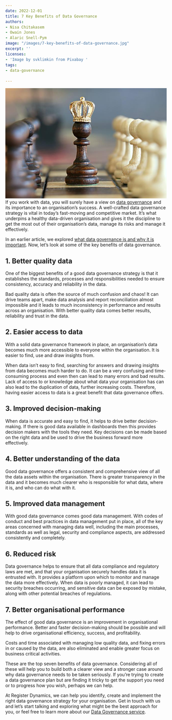 ```yaml
---
date: 2022-12-01
title: 7 Key Benefits of Data Governance
authors:
- Nisa Chitakasem
- Owain Jones
- Alaric Snell-Pym
image: "/images/7-key-benefits-of-data-governance.jpg"
excerpt: ''
licenses:
- 'Image by svklimkin from Pixabay '
tags:
- data-governance

---
```

![](/images/7-key-benefits-of-data-governance.jpg)If you work with data, you will surely have a view on [data governance](https://www.register-dynamics.co.uk/specialisms/data-governance) and its importance to an organisation’s success. A well-crafted data governance strategy is vital in today’s fast-moving and competitive market. It’s what underpins a healthy data-driven organisation and gives it the discipline to get the most out of their organisation’s data, manage its risks and manage it effectively.

In an earlier article, we explored [what data governance is and why it is important](https://www.register-dynamics.co.uk/blog/what-data-governance-is-and-why-it-is-important). Now, let’s look at some of the key benefits of data governance.

## 1. Better quality data

One of the biggest benefits of a good data governance strategy is that it establishes the standards, processes and responsibilities needed to ensure consistency, accuracy and reliability in the data.

Bad quality data is often the source of much confusion and chaos! It can drive teams apart, make data analysis and report reconciliation almost impossible and it leads to much inconsistency in performance and results across an organisation. With better quality data comes better results, reliability and trust in the data.

## 2. Easier access to data

With a solid data governance framework in place, an organisation’s data becomes much more accessible to everyone within the organisation. It is easier to find, use and draw insights from.

When data isn’t easy to find, searching for answers and drawing insights from data becomes much harder to do. It can be a very confusing and time-consuming process and even then can lead to many errors and bad results. Lack of access to or knowledge about what data your organisation has can also lead to the duplication of data, further increasing costs. Therefore, having easier access to data is a great benefit that data governance offers.

## 3. Improved decision-making

When data is accurate and easy to find, it helps to drive better decision-making. If there is good data available in dashboards then this provides decision makers with the tools they need. Key decisions can be made based on the right data and be used to drive the business forward more effectively.

## 4. Better understanding of the data

Good data governance offers a consistent and comprehensive view of all the data assets within the organisation. There is greater transparency in the data and it becomes much clearer who is responsible for what data, where it is, and who can do what with it.

## 5. Improved data management

With good data governance comes good data management. With codes of conduct and best practices in data management put in place, all of the key areas concerned with managing data well, including the main processes, standards as well as legal, security and compliance aspects, are addressed consistently and completely.

## 6. Reduced risk

Data governance helps to ensure that all data compliance and regulatory laws are met, and that your organisation securely handles data it is entrusted with. It provides a platform upon which to monitor and manage the data more effectively. When data is poorly managed, it can lead to security breaches occurring, and sensitive data can be exposed by mistake, along with other potential breaches of regulations.

## 7. Better organisational performance

The effect of good data governance is an improvement in organisational performance. Better and faster decision-making should be possible and will help to drive organisational efficiency, success, and profitability.

Costs and time associated with managing low quality data, and fixing errors in or caused by the data, are also eliminated and enable greater focus on business critical activities.

These are the top seven benefits of data governance. Considering all of these will help you to build both a clearer view and a stronger case around why data governance needs to be taken seriously. If you’re trying to create a data governance plan but are finding it tricky to get the support you need or to progress how you wish, perhaps we can help.

At Register Dynamics, we can help you identify, create and implement the right data governance strategy for your organisation. Get in touch with us and let’s start talking and exploring what might be the best approach for you, or feel free to learn more about our [Data Governance service](https://www.register-dynamics.co.uk/specialisms/data-governance).